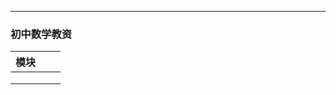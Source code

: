 

------

### 初中数学教资

| 模块 |      |      |
| ---- | ---- | ---- |
|      |      |      |
|      |      |      |
|      |      |      |

